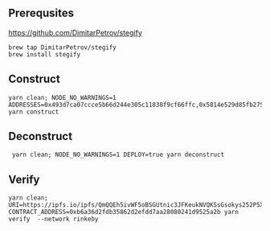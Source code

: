 ## Prerequsites
https://github.com/DimitarPetrov/stegify
```
brew tap DimitarPetrov/stegify
brew install stegify
```
## Construct
```
yarn clean; NODE_NO_WARNINGS=1 ADDRESSES=0x493d7ca07ccce5b66d244e305c11838f9cf66ffc,0x5814e529d85fb2751d5df9a808ab12e06d1114a0,0xf39Fd6e51aad88F6F4ce6aB8827279cffFb92266 yarn construct
```
## Deconstruct
```
 yarn clean; NODE_NO_WARNINGS=1 DEPLOY=true yarn deconstruct
 ```

 ## Verify
 ```
 yarn clean; URI=https://ipfs.io/ipfs/QmQQEh5ivWF5oBSGUtnic3JFKeukNVQKSsGsokys252P5X CONTRACT_ADDRESS=0xb6a36d2fdb35862d2efdd7aa28080241d9525a2b yarn verify  --network rinkeby
 ```